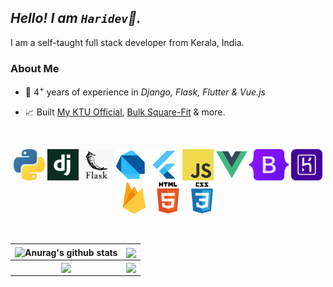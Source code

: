 ## *Hello! I am `Haridev`👋.*
I am a self-taught full stack developer from Kerala, India.

### **About Me**

- 💪 4<sup>+</sup> years of experience in *Django, Flask, Flutter & Vue.js*

- 📈 Built [My KTU Official](https://play.google.com/store/apps/details?id=com.hddevs.ktu_app), [Bulk Square-Fit](https://haridev.me/bulk-squarefit/) & more.

<br>

<p align="center">
    <img height="50" src="./assets/python.png" alt="Python"/>
    <img height="50" src="./assets/django.svg" alt="Django"/>
    <img height="50" src="./assets/flask.png" alt="Flask"/>
    <img height="50" src="./assets/dart.png" alt="Dart"/>
    <img height="50" src="./assets/flutter.png" alt="Flutter"/>
    <img height="50" src="./assets/javascript.png" alt="JavaScript"/>
    <img height="50" src="./assets/vue.png" alt="Vue"/>
    <img height="50" src="./assets/bootstrap.svg" alt="Bootstrap"/>
    <img height="50" src="./assets/heroku.svg" alt="Heroku"/>
    <img height="50" src="./assets/firebase.png" alt="Firebase"/>
    <img height="50" src="./assets/html.png" alt="HTML"/>
    <img height="50" src="./assets/css.png" alt="CSS"/>
</p>

<br/>

| <img align="center" src="https://github-readme-stats.vercel.app/api?username=gharidev&show_icons=true&include_all_commits=true&theme=radical&hide_border=true&count_private=true" alt="Anurag's github stats" /> | <img align="center" src="https://github-readme-stats.vercel.app/api/top-langs/?username=gharidev&layout=compact&theme=radical&hide_border=true&count_private=true" /> |
|    :-----:    |    :-----:    |
| <img align="center" src="https://github-readme-stats.vercel.app/api/pin/?username=gharidev&repo=quik-messenger&theme=radical" /> | <img align="center" src="https://github-readme-stats.vercel.app/api/pin/?username=gharidev&repo=bulk-squarefit&theme=radical" /> |
<!--
**gharidev/gharidev** is a ✨ _special_ ✨ repository because its `README.md` (this file) appears on your GitHub profile.

Here are some ideas to get you started:

- 🔭 I’m currently working on ...
- 🌱 I’m currently learning ...
- 👯 I’m looking to collaborate on ...
- 🤔 I’m looking for help with ...
- 💬 Ask me about ...
- 📫 How to reach me: ...
- 😄 Pronouns: ...
- ⚡ Fun fact: ...
-->
